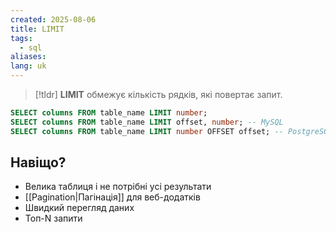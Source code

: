 ```yaml
---
created: 2025-08-06
title: LIMIT
tags:
  - sql
aliases: 
lang: uk
---
```


> [!tldr]
> **LIMIT** обмежує кількість рядків, які повертає запит.

```sql
SELECT columns FROM table_name LIMIT number;
SELECT columns FROM table_name LIMIT offset, number; -- MySQL
SELECT columns FROM table_name LIMIT number OFFSET offset; -- PostgreSQL
```

## Навіщо?


- Велика таблиця і не потрібні усі результати
- [[Pagination|Пагінація]] для веб-додатків
- Швидкий перегляд даних
- Топ-N запити